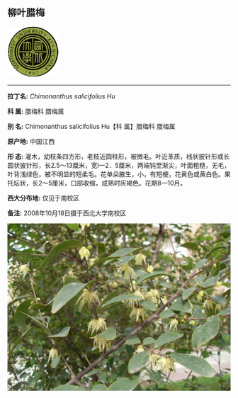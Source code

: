 ## 柳叶腊梅

![西北大学校园网络植物志](JPG/nwu.gif)

---

**拉丁名:**  _Chimonanthus salicifolius Hu_

**科 属:** 腊梅科 腊梅属

**别 名:** Chimonanthus salicifolius Hu【科 属】腊梅科 腊梅属

**原产地:** 中国江西

**形  态:** 灌木，幼枝条四方形，老枝近圆柱形，被微毛。叶近革质，线状披针形或长圆状披针形，长2.5～13厘米，宽l一2．5厘米，两端钝至渐尖，叶面粗糙，无毛，叶背浅绿色，被不明显的短柔毛。花单朵腋生，小，有短梗，花黄色或黄白色。果托坛状，长2～5厘米，口部收缩，成熟时灰褐色。花期8—10月。

**西大分布地:** 仅见于南校区　

**备注:** 2008年10月18日摄于西北大学南校区　

![柳叶腊梅](JPG/柳叶腊梅.JPG) 

